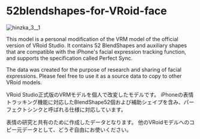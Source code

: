 # 52blendshapes-for-VRoid-face

![hinzka_3__1](https://user-images.githubusercontent.com/32916633/142254623-1d51c5b7-89f3-4762-b278-839107e75e19.png)


This model is a personal modification of the VRM model of the official version of VRoid Studio.
It contains 52 BlendShapes and auxiliary shapes that are compatible with the iPhone's facial expression tracking function, and supports the specification called Perfect Sync.

The data was created for the purpose of research and sharing of facial expressions.
Please feel free to use it as a source data to copy to other VRoid models.


VRoid Studio正式版のVRMモデルを個人で改変したモデルです。
iPhoneの表情トラッキング機能に対応したBlendShape52個および補助シェイプを含み、パーフェクトシンクと呼ばれる仕様に対応しています。

表情の研究と共有のために作成したデータとなります。
他のVRoidモデルへのコピー元データとして、どうぞ自由にお使いください。
